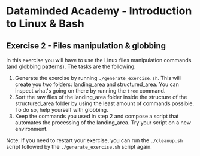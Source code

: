 # Dataminded Academy - Introduction to Linux & Bash
## Exercise 2 - Files manipulation & globbing

In this exercise you will have to use the Linux files manipulation commands (and globbing patterns). The tasks are the following:

1. Generate the exercise by running `./generate_exercise.sh`. This will create you two folders: landing_area and structured_area. You can inspect what's going on there by running the `tree` command.
2. Sort the raw files of the landing_area folder inside the structure of the structured_area folder by using the least amount of commands possible. To do so, help yourself with globbing.
3. Keep the commands you used in step 2 and compose a script that automates the processing of the landing_area. Try your script on a new environment.

Note: If you need to restart your exercise, you can run the `./cleanup.sh` script followed by the `./generate_exercise.sh` script again.
